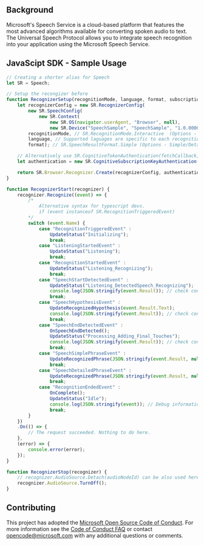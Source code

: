 ## Background
Microsoft's Speech Service is a cloud-based platform that features the most advanced algorithms available for converting spoken audio to text. The Universal Speech Protocol allows you to integrate speech recognition into your application using the Microsoft Speech Service.

## JavaScipt SDK - Sample Usage

```javascript
// Creating a shorter alias for Speech
let SR = Speech;

// Setup the recongizer before
function RecognizerSetup(recognitionMode, language, format, subscriptionKey) {
    let recognizerConfig = new SR.RecognizerConfig(
        new SR.SpeechConfig(
            new SR.Context(
                new SR.OS(navigator.userAgent, "Browser", null),
                new SR.Device("SpeechSample", "SpeechSample", "1.0.00000"))),
        recognitionMode, // SR.RecognitionMode.Interactive  (Options - Interactive/Conversation/Dictation)
        language, // Supported laguages are specific to each recognition mode. Refer to docs.
        format); // SR.SpeechResultFormat.Simple (Options - Simple/Detailed)

    // Alternatively use SR.CognitiveTokenAuthentication(fetchCallback, fetchOnExpiryCallback) for token auth
    let authentication = new SR.CognitiveSubscriptionKeyAuthentication(subscriptionKey);

    return SR.Browser.Recognizer.Create(recognizerConfig, authentication);
}

function RecognizerStart(recognizer) {
    recognizer.Recognize((event) => {
        /*
            Alternative syntax for typescript devs.
            if (event instanceof SR.RecognitionTriggeredEvent)
        */
        switch (event.Name) {
            case "RecognitionTriggeredEvent" :
                UpdateStatus("Initializing");
                break;
            case "ListeningStartedEvent" :
                UpdateStatus("Listening");
                break;
            case "RecognitionStartedEvent" :
                UpdateStatus("Listening_Recognizing");
                break;
            case "SpeechStartDetectedEvent" :
                UpdateStatus("Listening_DetectedSpeech_Recognizing");
                console.log(JSON.stringify(event.Result)); // check console for other information in result
                break;
            case "SpeechHypothesisEvent" :
                UpdateRecognizedHypothesis(event.Result.Text);
                console.log(JSON.stringify(event.Result)); // check console for other information in result
                break;
            case "SpeechEndDetectedEvent" :
                OnSpeechEndDetected();
                UpdateStatus("Processing_Adding_Final_Touches");
                console.log(JSON.stringify(event.Result)); // check console for other information in result
                break;
            case "SpeechSimplePhraseEvent" :
                UpdateRecognizedPhrase(JSON.stringify(event.Result, null, 3));
                break;
            case "SpeechDetailedPhraseEvent" :
                UpdateRecognizedPhrase(JSON.stringify(event.Result, null, 3));
                break;
            case "RecognitionEndedEvent" :
                OnComplete();
                UpdateStatus("Idle");
                console.log(JSON.stringify(event)); // Debug information
                break;
        }
    })
    .On(() => {
        // The request succeeded. Nothing to do here.
    },
    (error) => {
        console.error(error);
    });
}

function RecognizerStop(recognizer) {
    // recognizer.AudioSource.Detach(audioNodeId) can be also used here. (audioNodeId is part of ListeningStartedEvent)
    recognizer.AudioSource.TurnOff();
}
```

## Contributing

This project has adopted the [Microsoft Open Source Code of Conduct](https://opensource.microsoft.com/codeofconduct/). For more information see the [Code of Conduct FAQ](https://opensource.microsoft.com/codeofconduct/faq/) or contact [opencode@microsoft.com](mailto:opencode@microsoft.com) with any additional questions or comments.
